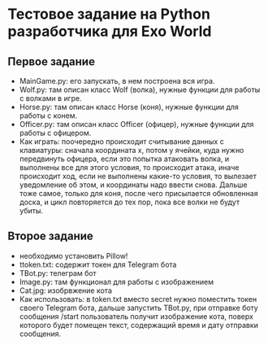 # Тестовое задание на Python разработчика для Exo World

## Первое задание
- MainGame.py: его запускать, в нем построена вся игра.
- Wolf.py: там описан класс Wolf (волка), нужные функции для работы с волками в игре.
- Horse.py: там описан класс Horse (коня), нужные функции для работы с конем.
- Officer.py: там описан класс Officer (офицер), нужные функции для работы с офицером.
- Как играть: поочередно происходит считывание данных с клавиатуры: сначала координата x, потом y ячейки, куда нужно передвинуть офицера, если это попытка атаковать волка, и выполнены все для этого условия, то происходит атака, иначе происходит ход, если не выполнены какие-то условия, то вылезает уведомление об этом, и координаты надо ввести снова. Дальше тоже самое, только для коня, после чего присылается обновленная доска, и цикл повторяется до тех пор, пока все волки не будут убиты.

## Второе задание
- необходимо установить Pillow!
- ttoken.txt: содержит токен для Telegram бота
- TBot.py: телеграм бот
- Image.py: там функционал для работы с изображением
- Cat.jpg: изобрвжение кота
- Как использовать: в token.txt вместо secret нужно поместить токен своего Telegram бота, дальше запустить TBot.py, при отправке боту сообщения /start пользователь получит изображение кота, поверх которого будет помещен текст, содержащий время и дату отправки сообщения.

